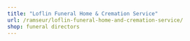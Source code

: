 ```yaml
---
title: "Loflin Funeral Home & Cremation Service"
url: /ramseur/loflin-funeral-home-and-cremation-service/
shop: funeral directors
---
```

